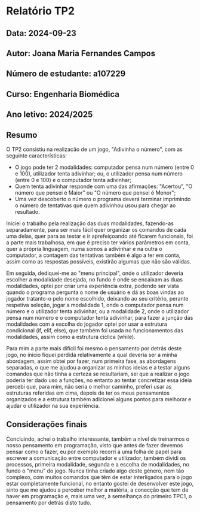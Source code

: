 # Relatório TP2
## Data: 2024-09-23
## Autor: Joana Maria Fernandes Campos
## Número de estudante: a107229
## Curso: Engenharia Biomédica
## Ano letivo: 2024/2025

## Resumo
O TP2 consistiu na realizacão de um jogo, "Adivinha o número", com as seguinte características:
* O jogo pode ter 2 modalidades: computador pensa num número (entre 0 e 100), utilizador tenta adivinhar; ou, o utilizador pensa num número (entre 0 e 100) e o computador tenta adivinhar;
* Quem tenta adivinhar responde com uma das afirmações: "Acertou", "O número que pensei é Maior" ou "O número que pensei é Menor";
* Uma vez descoberto o número o programa deverá terminar imprimindo o número de tentativas que quem adivinhou usou para chegar ao resultado.

Iniciei o trabalho pela realização das duas modalidades, fazendo-as separadamente, para ser mais fácil quer organizar os comandos de cada uma delas, quer para as testar e ir aprefeiçoando até ficarem funcionais, foi a parte mais trabalhosa, em que é preciso ter vários parâmetros em conta, quer a própria linguagem, numa somos a adivinhar e na outra o computador, a contagem das tentativas também é algo a ter em conta, assim como as respostas possíveis, existirão algumas que não são válidas.

Em seguida, dediquei-me ao "menu principal", onde o utilizador deveria escolher a modalidade desejada, no fundo é onde se encaixam as duas modalidades, optei por criar uma experiência extra, podendo ser vista quando o programa pergunta o nome de usuário e dá as boas vindas ao jogador tratanto-o pelo nome escolhido, deixando ao seu critério, perante respetiva seleção, jogar a modalidade 1, onde o computador pensa num número e o utilizador tenta adivinhar, ou a modalidade 2, onde o utilizador pensa num número e o computador tenta adivinhar, para fazer a junção das modalidades com a escolha do jogador optei por usar a estrutura condicional (if, elif, else), que também foi usada no funcionamentos das modalidades, assim como a estrutura cíclica (while).

Para mim a parte mais difícil foi mesmo o pensamento por detrás deste jogo, no ínicio fiquei perdida relativamente a qual deveria ser a minha abordagem, assim obtei por fazer, num primeira fase, as abordagens separadas, o que me ajudou a organizar as minhas ideias e a testar alguns comandos que não tinha a certeza se resultariam, sei que a realizar o jogo poderia ter dado uso a funções, no entanto ao tentar concretizar essa ideia percebi que, para mim, não seria o melhor caminho, preferi usar as estruturas referidas em cima, depois de ter os meus pensamentos organizados e a estrutura também adicionei alguns pontos para melhorar e ajudar o utilizador na sua experiência.

## Considerações finais
Concluindo, achei o trabalho interessante, também a nível de treinarmos o nosso pensamento em programação, visto que antes de fazer devemos pensar como o fazer, eu por exemplo recorri a uma folha de papel para escrever a comunicação entre computador e utilizador, também dividi os processos, primeira modalidade, segunda e a escolha de modalidades, no fundo o "menu" do jogo. Nunca tinha criado algo deste género, nem tão complexo, com muitos comandos que têm de estar interligados para o jogo estar completamente funcional, no entanto gostei de desenvolver este jogo, sinto que me ajudou a perceber melhor a matéria, a conecção que tem de haver em programação e, mais uma vez, à semelhança do primeiro TPC1, o pensamento por detrás disto tudo.
